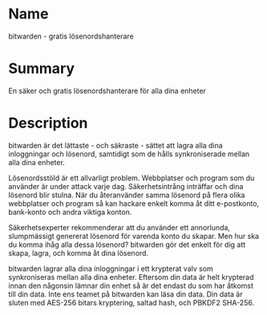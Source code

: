 # Name

bitwarden - gratis lösenordshanterare

# Summary

En säker och gratis lösenordshanterare för alla dina enheter

# Description

bitwarden är det lättaste - och säkraste - sättet att lagra alla dina inloggningar och lösenord, samtidigt som de hålls synkroniserade mellan alla dina enheter.

Lösenordsstöld är ett allvarligt problem. Webbplatser och program som du använder är under attack varje dag. Säkerhetsintrång inträffar och dina lösenord blir stulna. När du återanvänder samma lösenord på flera olika webbplatser och program så kan hackare enkelt komma åt ditt e-postkonto, bank-konto och andra viktiga konton.

Säkerhetsexperter rekommenderar att du använder ett annorlunda, slumpmässigt genererat lösenord för varenda konto du skapar. Men hur ska du komma ihåg alla dessa lösenord? bitwarden gör det enkelt för dig att skapa, lagra, och komma åt dina lösenord.

bitwarden lagrar alla dina inloggningar i ett krypterat valv som synkroniseras mellan alla dina enheter. Eftersom din data är helt krypterad innan den någonsin lämnar din enhet så är det endast du som har åtkomst till din data. Inte ens teamet på bitwarden kan läsa din data. Din data är sluten med AES-256 bitars kryptering, saltad hash, och PBKDF2 SHA-256.
